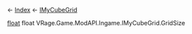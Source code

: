 ← [Index](Api-Index) ← [IMyCubeGrid](VRage.Game.ModAPI.Ingame.IMyCubeGrid)

[float](System.Single) float VRage.Game.ModAPI.Ingame.IMyCubeGrid.GridSize